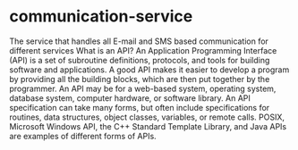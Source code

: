 # communication-service
The service that handles all E-mail and SMS based communication for different services
What is an API?
An Application Programming Interface (API) is a set of subroutine definitions, protocols, and tools for building software and applications. A good API makes it easier to develop a program by providing all the building blocks, which are then put together by the programmer. An API may be for a web-based system, operating system, database system, computer hardware, or software library. An API specification can take many forms, but often include specifications for routines, data structures, object classes, variables, or remote calls. POSIX, Microsoft Windows API, the C++ Standard Template Library, and Java APIs are examples of different forms of APIs.
